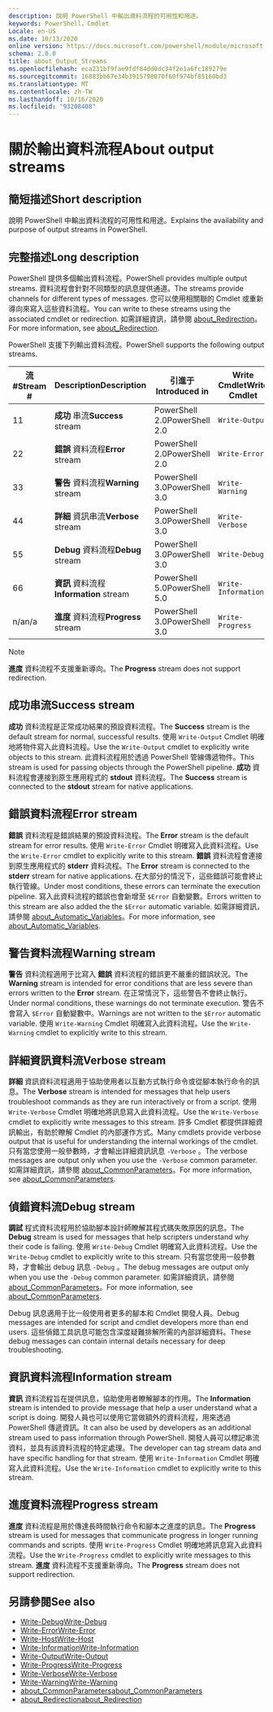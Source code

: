 ```yaml
---
description: 說明 PowerShell 中輸出資料流程的可用性和用途。
keywords: PowerShell，Cmdlet
Locale: en-US
ms.date: 10/13/2020
online version: https://docs.microsoft.com/powershell/module/microsoft.powershell.core/about/about_output_streams?view=powershell-6&WT.mc_id=ps-gethelp
schema: 2.0.0
title: about_Output_Streams
ms.openlocfilehash: eca231bf9fae9fdf84dd0dc34f2e1a6fc189279e
ms.sourcegitcommit: 16883bb67e34b3915798070f60f974bf85160bd3
ms.translationtype: MT
ms.contentlocale: zh-TW
ms.lasthandoff: 10/16/2020
ms.locfileid: "93208408"
---
```

# <a name="about-output-streams"></a><span data-ttu-id="b47e0-104">關於輸出資料流程</span><span class="sxs-lookup"><span data-stu-id="b47e0-104">About output streams</span></span>

## <a name="short-description"></a><span data-ttu-id="b47e0-105">簡短描述</span><span class="sxs-lookup"><span data-stu-id="b47e0-105">Short description</span></span>
<span data-ttu-id="b47e0-106">說明 PowerShell 中輸出資料流程的可用性和用途。</span><span class="sxs-lookup"><span data-stu-id="b47e0-106">Explains the availability and purpose of output streams in PowerShell.</span></span>

## <a name="long-description"></a><span data-ttu-id="b47e0-107">完整描述</span><span class="sxs-lookup"><span data-stu-id="b47e0-107">Long description</span></span>

<span data-ttu-id="b47e0-108">PowerShell 提供多個輸出資料流程。</span><span class="sxs-lookup"><span data-stu-id="b47e0-108">PowerShell provides multiple output streams.</span></span> <span data-ttu-id="b47e0-109">資料流程會針對不同類型的訊息提供通道。</span><span class="sxs-lookup"><span data-stu-id="b47e0-109">The streams provide channels for different types of messages.</span></span> <span data-ttu-id="b47e0-110">您可以使用相關聯的 Cmdlet 或重新導向來寫入這些資料流程。</span><span class="sxs-lookup"><span data-stu-id="b47e0-110">You can write to these streams using the associated cmdlet or redirection.</span></span> <span data-ttu-id="b47e0-111">如需詳細資訊，請參閱 [about_Redirection](about_Redirection.md)。</span><span class="sxs-lookup"><span data-stu-id="b47e0-111">For more information, see [about_Redirection](about_Redirection.md).</span></span>

<span data-ttu-id="b47e0-112">PowerShell 支援下列輸出資料流程。</span><span class="sxs-lookup"><span data-stu-id="b47e0-112">PowerShell supports the following output streams.</span></span>

| <span data-ttu-id="b47e0-113">流#</span><span class="sxs-lookup"><span data-stu-id="b47e0-113">Stream #</span></span> |      <span data-ttu-id="b47e0-114">Description</span><span class="sxs-lookup"><span data-stu-id="b47e0-114">Description</span></span>       | <span data-ttu-id="b47e0-115">引進于</span><span class="sxs-lookup"><span data-stu-id="b47e0-115">Introduced in</span></span>  |    <span data-ttu-id="b47e0-116">Write Cmdlet</span><span class="sxs-lookup"><span data-stu-id="b47e0-116">Write Cmdlet</span></span>     |
| -------- | ---------------------- | -------------- | ------------------- |
| <span data-ttu-id="b47e0-117">1</span><span class="sxs-lookup"><span data-stu-id="b47e0-117">1</span></span>        | <span data-ttu-id="b47e0-118">**成功** 串流</span><span class="sxs-lookup"><span data-stu-id="b47e0-118">**Success** stream</span></span>     | <span data-ttu-id="b47e0-119">PowerShell 2.0</span><span class="sxs-lookup"><span data-stu-id="b47e0-119">PowerShell 2.0</span></span> | `Write-Output`      |
| <span data-ttu-id="b47e0-120">2</span><span class="sxs-lookup"><span data-stu-id="b47e0-120">2</span></span>        | <span data-ttu-id="b47e0-121">**錯誤** 資料流程</span><span class="sxs-lookup"><span data-stu-id="b47e0-121">**Error** stream</span></span>       | <span data-ttu-id="b47e0-122">PowerShell 2.0</span><span class="sxs-lookup"><span data-stu-id="b47e0-122">PowerShell 2.0</span></span> | `Write-Error`       |
| <span data-ttu-id="b47e0-123">3</span><span class="sxs-lookup"><span data-stu-id="b47e0-123">3</span></span>        | <span data-ttu-id="b47e0-124">**警告** 資料流程</span><span class="sxs-lookup"><span data-stu-id="b47e0-124">**Warning** stream</span></span>     | <span data-ttu-id="b47e0-125">PowerShell 3.0</span><span class="sxs-lookup"><span data-stu-id="b47e0-125">PowerShell 3.0</span></span> | `Write-Warning`     |
| <span data-ttu-id="b47e0-126">4</span><span class="sxs-lookup"><span data-stu-id="b47e0-126">4</span></span>        | <span data-ttu-id="b47e0-127">**詳細** 資訊串流</span><span class="sxs-lookup"><span data-stu-id="b47e0-127">**Verbose** stream</span></span>     | <span data-ttu-id="b47e0-128">PowerShell 3.0</span><span class="sxs-lookup"><span data-stu-id="b47e0-128">PowerShell 3.0</span></span> | `Write-Verbose`     |
| <span data-ttu-id="b47e0-129">5</span><span class="sxs-lookup"><span data-stu-id="b47e0-129">5</span></span>        | <span data-ttu-id="b47e0-130">**Debug** 資料流程</span><span class="sxs-lookup"><span data-stu-id="b47e0-130">**Debug** stream</span></span>       | <span data-ttu-id="b47e0-131">PowerShell 3.0</span><span class="sxs-lookup"><span data-stu-id="b47e0-131">PowerShell 3.0</span></span> | `Write-Debug`       |
| <span data-ttu-id="b47e0-132">6</span><span class="sxs-lookup"><span data-stu-id="b47e0-132">6</span></span>        | <span data-ttu-id="b47e0-133">**資訊** 資料流程</span><span class="sxs-lookup"><span data-stu-id="b47e0-133">**Information** stream</span></span> | <span data-ttu-id="b47e0-134">PowerShell 5.0</span><span class="sxs-lookup"><span data-stu-id="b47e0-134">PowerShell 5.0</span></span> | `Write-Information` |
| <span data-ttu-id="b47e0-135">n/a</span><span class="sxs-lookup"><span data-stu-id="b47e0-135">n/a</span></span>      | <span data-ttu-id="b47e0-136">**進度** 資料流程</span><span class="sxs-lookup"><span data-stu-id="b47e0-136">**Progress** stream</span></span>    | <span data-ttu-id="b47e0-137">PowerShell 3.0</span><span class="sxs-lookup"><span data-stu-id="b47e0-137">PowerShell 3.0</span></span> | `Write-Progress`    |

> [!NOTE]
> <span data-ttu-id="b47e0-138">**進度** 資料流程不支援重新導向。</span><span class="sxs-lookup"><span data-stu-id="b47e0-138">The **Progress** stream does not support redirection.</span></span>

## <a name="success-stream"></a><span data-ttu-id="b47e0-139">成功串流</span><span class="sxs-lookup"><span data-stu-id="b47e0-139">Success stream</span></span>

<span data-ttu-id="b47e0-140">**成功** 資料流程是正常成功結果的預設資料流程。</span><span class="sxs-lookup"><span data-stu-id="b47e0-140">The **Success** stream is the default stream for normal, successful results.</span></span>
<span data-ttu-id="b47e0-141">使用 `Write-Output` Cmdlet 明確地將物件寫入此資料流程。</span><span class="sxs-lookup"><span data-stu-id="b47e0-141">Use the `Write-Output` cmdlet to explicitly write objects to this stream.</span></span> <span data-ttu-id="b47e0-142">此資料流程用於透過 PowerShell 管線傳遞物件。</span><span class="sxs-lookup"><span data-stu-id="b47e0-142">This stream is used for passing objects through the PowerShell pipeline.</span></span> <span data-ttu-id="b47e0-143">**成功** 資料流程會連接到原生應用程式的 **stdout** 資料流程。</span><span class="sxs-lookup"><span data-stu-id="b47e0-143">The **Success** stream is connected to the **stdout** stream for native applications.</span></span>

## <a name="error-stream"></a><span data-ttu-id="b47e0-144">錯誤資料流程</span><span class="sxs-lookup"><span data-stu-id="b47e0-144">Error stream</span></span>

<span data-ttu-id="b47e0-145">**錯誤** 資料流程是錯誤結果的預設資料流程。</span><span class="sxs-lookup"><span data-stu-id="b47e0-145">The **Error** stream is the default stream for error results.</span></span> <span data-ttu-id="b47e0-146">使用 `Write-Error` Cmdlet 明確寫入此資料流程。</span><span class="sxs-lookup"><span data-stu-id="b47e0-146">Use the `Write-Error` cmdlet to explicitly write to this stream.</span></span> <span data-ttu-id="b47e0-147">**錯誤** 資料流程會連接到原生應用程式的 **stderr** 資料流程。</span><span class="sxs-lookup"><span data-stu-id="b47e0-147">The **Error** stream is connected to the **stderr** stream for native applications.</span></span> <span data-ttu-id="b47e0-148">在大部分的情況下，這些錯誤可能會終止執行管線。</span><span class="sxs-lookup"><span data-stu-id="b47e0-148">Under most conditions, these errors can terminate the execution pipeline.</span></span> <span data-ttu-id="b47e0-149">寫入此資料流程的錯誤也會新增至 `$Error` 自動變數。</span><span class="sxs-lookup"><span data-stu-id="b47e0-149">Errors written to this stream are also added the the `$Error` automatic variable.</span></span> <span data-ttu-id="b47e0-150">如需詳細資訊，請參閱 [about_Automatic_Variables](about_Automatic_Variables.md)。</span><span class="sxs-lookup"><span data-stu-id="b47e0-150">For more information, see [about_Automatic_Variables](about_Automatic_Variables.md).</span></span>

## <a name="warning-stream"></a><span data-ttu-id="b47e0-151">警告資料流程</span><span class="sxs-lookup"><span data-stu-id="b47e0-151">Warning stream</span></span>

<span data-ttu-id="b47e0-152">**警告** 資料流程適用于比寫入 **錯誤** 資料流程的錯誤更不嚴重的錯誤狀況。</span><span class="sxs-lookup"><span data-stu-id="b47e0-152">The **Warning** stream is intended for error conditions that are less severe than errors written to the **Error** stream.</span></span> <span data-ttu-id="b47e0-153">在正常情況下，這些警告不會終止執行。</span><span class="sxs-lookup"><span data-stu-id="b47e0-153">Under normal conditions, these warnings do not terminate execution.</span></span> <span data-ttu-id="b47e0-154">警告不會寫入 `$Error` 自動變數中。</span><span class="sxs-lookup"><span data-stu-id="b47e0-154">Warnings are not written to the `$Error` automatic variable.</span></span> <span data-ttu-id="b47e0-155">使用 `Write-Warning` Cmdlet 明確寫入此資料流程。</span><span class="sxs-lookup"><span data-stu-id="b47e0-155">Use the `Write-Warning` cmdlet to explicitly write to this stream.</span></span>

## <a name="verbose-stream"></a><span data-ttu-id="b47e0-156">詳細資訊資料流</span><span class="sxs-lookup"><span data-stu-id="b47e0-156">Verbose stream</span></span>

<span data-ttu-id="b47e0-157">**詳細** 資訊資料流程適用于協助使用者以互動方式執行命令或從腳本執行命令的訊息。</span><span class="sxs-lookup"><span data-stu-id="b47e0-157">The **Verbose** stream is intended for messages that help users troubleshoot commands as they are run interactively or from a script.</span></span> <span data-ttu-id="b47e0-158">使用 `Write-Verbose` Cmdlet 明確地將訊息寫入此資料流程。</span><span class="sxs-lookup"><span data-stu-id="b47e0-158">Use the `Write-Verbose` cmdlet to explicitly write messages to this stream.</span></span> <span data-ttu-id="b47e0-159">許多 Cmdlet 都提供詳細資訊輸出，有助於瞭解 Cmdlet 的內部運作方式。</span><span class="sxs-lookup"><span data-stu-id="b47e0-159">Many cmdlets provide verbose output that is useful for understanding the internal workings of the cmdlet.</span></span> <span data-ttu-id="b47e0-160">只有當您使用一般參數時，才會輸出詳細資訊訊息 `-Verbose` 。</span><span class="sxs-lookup"><span data-stu-id="b47e0-160">The verbose messages are output only when you use the `-Verbose` common parameter.</span></span> <span data-ttu-id="b47e0-161">如需詳細資訊，請參閱 [about_CommonParameters](about_CommonParameters.md)。</span><span class="sxs-lookup"><span data-stu-id="b47e0-161">For more information, see [about_CommonParameters](about_CommonParameters.md).</span></span>

## <a name="debug-stream"></a><span data-ttu-id="b47e0-162">偵錯資料流</span><span class="sxs-lookup"><span data-stu-id="b47e0-162">Debug stream</span></span>

<span data-ttu-id="b47e0-163">**調試** 程式資料流程用於協助腳本設計師瞭解其程式碼失敗原因的訊息。</span><span class="sxs-lookup"><span data-stu-id="b47e0-163">The **Debug** stream is used for messages that help scripters understand why their code is failing.</span></span> <span data-ttu-id="b47e0-164">使用 `Write-Debug` Cmdlet 明確寫入此資料流程。</span><span class="sxs-lookup"><span data-stu-id="b47e0-164">Use the `Write-Debug` cmdlet to explicitly write to this stream.</span></span> <span data-ttu-id="b47e0-165">只有當您使用一般參數時，才會輸出 debug 訊息 `-Debug` 。</span><span class="sxs-lookup"><span data-stu-id="b47e0-165">The debug messages are output only when you use the `-Debug` common parameter.</span></span> <span data-ttu-id="b47e0-166">如需詳細資訊，請參閱 [about_CommonParameters](about_CommonParameters.md)。</span><span class="sxs-lookup"><span data-stu-id="b47e0-166">For more information, see [about_CommonParameters](about_CommonParameters.md).</span></span>

<span data-ttu-id="b47e0-167">Debug 訊息適用于比一般使用者更多的腳本和 Cmdlet 開發人員。</span><span class="sxs-lookup"><span data-stu-id="b47e0-167">Debug messages are intended for script and cmdlet developers more than end users.</span></span> <span data-ttu-id="b47e0-168">這些偵錯工具訊息可能包含深度疑難排解所需的內部詳細資料。</span><span class="sxs-lookup"><span data-stu-id="b47e0-168">These debug messages can contain internal details necessary for deep troubleshooting.</span></span>

## <a name="information-stream"></a><span data-ttu-id="b47e0-169">資訊資料流程</span><span class="sxs-lookup"><span data-stu-id="b47e0-169">Information stream</span></span>

<span data-ttu-id="b47e0-170">**資訊** 資料流程旨在提供訊息，協助使用者瞭解腳本的作用。</span><span class="sxs-lookup"><span data-stu-id="b47e0-170">The **Information** stream is intended to provide message that help a user understand what a script is doing.</span></span> <span data-ttu-id="b47e0-171">開發人員也可以使用它當做額外的資料流程，用來透過 PowerShell 傳遞資訊。</span><span class="sxs-lookup"><span data-stu-id="b47e0-171">It can also be used by developers as an additional stream used to pass information through PowerShell.</span></span> <span data-ttu-id="b47e0-172">開發人員可以標記串流資料，並具有該資料流程的特定處理。</span><span class="sxs-lookup"><span data-stu-id="b47e0-172">The developer can tag stream data and have specific handling for that stream.</span></span> <span data-ttu-id="b47e0-173">使用 `Write-Information` Cmdlet 明確寫入此資料流程。</span><span class="sxs-lookup"><span data-stu-id="b47e0-173">Use the `Write-Information` cmdlet to explicitly write to this stream.</span></span>

## <a name="progress-stream"></a><span data-ttu-id="b47e0-174">進度資料流程</span><span class="sxs-lookup"><span data-stu-id="b47e0-174">Progress stream</span></span>

<span data-ttu-id="b47e0-175">**進度** 資料流程是用於傳達長時間執行命令和腳本之進度的訊息。</span><span class="sxs-lookup"><span data-stu-id="b47e0-175">The **Progress** stream is used for messages that communicate progress in longer running commands and scripts.</span></span> <span data-ttu-id="b47e0-176">使用 `Write-Progress` Cmdlet 明確地將訊息寫入此資料流程。</span><span class="sxs-lookup"><span data-stu-id="b47e0-176">Use the `Write-Progress` cmdlet to explicitly write messages to this stream.</span></span> <span data-ttu-id="b47e0-177">**進度** 資料流程不支援重新導向。</span><span class="sxs-lookup"><span data-stu-id="b47e0-177">The **Progress** stream does not support redirection.</span></span>

## <a name="see-also"></a><span data-ttu-id="b47e0-178">另請參閱</span><span class="sxs-lookup"><span data-stu-id="b47e0-178">See also</span></span>

- [<span data-ttu-id="b47e0-179">Write-Debug</span><span class="sxs-lookup"><span data-stu-id="b47e0-179">Write-Debug</span></span>](xref:Microsoft.PowerShell.Utility.Write-Debug)
- [<span data-ttu-id="b47e0-180">Write-Error</span><span class="sxs-lookup"><span data-stu-id="b47e0-180">Write-Error</span></span>](xref:Microsoft.PowerShell.Utility.Write-Error)
- [<span data-ttu-id="b47e0-181">Write-Host</span><span class="sxs-lookup"><span data-stu-id="b47e0-181">Write-Host</span></span>](xref:Microsoft.PowerShell.Utility.Write-Host)
- [<span data-ttu-id="b47e0-182">Write-Information</span><span class="sxs-lookup"><span data-stu-id="b47e0-182">Write-Information</span></span>](xref:Microsoft.PowerShell.Utility.Write-Information)
- [<span data-ttu-id="b47e0-183">Write-Output</span><span class="sxs-lookup"><span data-stu-id="b47e0-183">Write-Output</span></span>](xref:Microsoft.PowerShell.Utility.Write-Output)
- [<span data-ttu-id="b47e0-184">Write-Progress</span><span class="sxs-lookup"><span data-stu-id="b47e0-184">Write-Progress</span></span>](xref:Microsoft.PowerShell.Utility.Write-Progress)
- [<span data-ttu-id="b47e0-185">Write-Verbose</span><span class="sxs-lookup"><span data-stu-id="b47e0-185">Write-Verbose</span></span>](xref:Microsoft.PowerShell.Utility.Write-Verbose)
- [<span data-ttu-id="b47e0-186">Write-Warning</span><span class="sxs-lookup"><span data-stu-id="b47e0-186">Write-Warning</span></span>](xref:Microsoft.PowerShell.Utility.Write-Warning)
- [<span data-ttu-id="b47e0-187">about_CommonParameters</span><span class="sxs-lookup"><span data-stu-id="b47e0-187">about_CommonParameters</span></span>](about_CommonParameters.md)
- [<span data-ttu-id="b47e0-188">about_Redirection</span><span class="sxs-lookup"><span data-stu-id="b47e0-188">about_Redirection</span></span>](about_Redirection.md)
